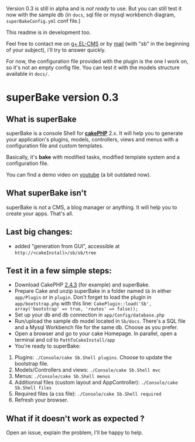 Version 0.3 is still in alpha and is _not ready_ to use. But you can still test it now with the sample db (in `docs`, sql file or mysql workbench diagram, `superBakeConfig.yml` conf file.)

This readme is in development too.

Feel free to contact me on [g+ EL-CMS](https://plus.google.com/u/0/b/110073171539347252283/) or by [mail](mailto:m.tancoigne@gmail.com) (with "sb" in the beginning of your subject), i'll try to answer quickly.

For now, the configuration file provided with the plugin is the one I work on, so it's not an empty config file. You can test it with the models structure available in `docs/`.

# superBake version 0.3
## What is superBake
superBake is a console Shell for [__cakePHP__](http://cakephp.org/) 2.x. It will help you to generate your application's plugins, models, controllers, views and menus with a configuration file and custom templates.

Basically, it's __bake__ with modified tasks, modified template system and a configuration file.

You can find a demo video on [youtube](https://www.youtube.com/watch?v=sP9WOk7qmwA) (a bit outdated now).

## What superBake isn't

superBake is not a CMS, a blog manager or anything. It will help you to create your apps. That's all.

## Last big changes:

 * added "generation from GUI", accessible at `http://<cakeInstall>/sb/sb/tree`

## Test it in a few simple steps:

 * Download CakePHP [2.4.3](https://github.com/cakephp/cakephp/zipball/2.4.3) (for example) and superBake.
 * Prepare Cake and unzip superBake in a folder named `Sb` in either `app/Plugin` or in `plugin`. Don't forget to load the plugin in `app/bootstrap.php` with this line: `CakePlugin::load('Sb', array('bootstrap' => true, 'routes' => false));`
 * Set up your db and db connection in `app/Config/database.php`
 * Run/upload the sample db model located in `Sb/docs`. There's a SQL file and a Mysql Workbench file for the same db. Choose as you prefer.
 * Open a browser and go to your cake Homepage. In parallel, open a terminal and cd to `PathToCakeInstall/app`
 * You're ready to superBake:
  1. Plugins: `./Console/cake Sb.Shell plugins`. Choose to update the bootstrap file.
  2. Models/Controllers and views: `./Console/cake Sb.Shell mvc`
  3. Menus: `./Console/cake Sb.Shell menus`
  4. Additionnal files (custom layout and AppController): `./Console/cake Sb.Shell files`
  5. Required files (a css file): `./Console/cake Sb.Shell required`
  6. Refresh your browser.

## What if it doesn't work as expected ?

Open an issue, explain the problem, I'll be happy to help.